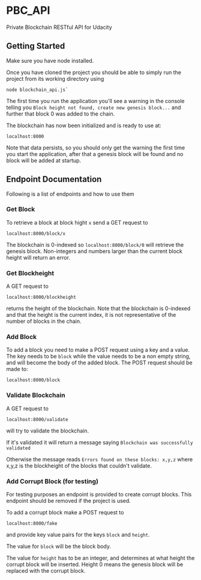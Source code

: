 # PBC_API
Private Blockchain RESTful API for Udacity

## Getting Started

Make sure you have node installed. 

Once you have cloned the project you should be able to simply run the project from its working directory using 
```
node blockchain_api.js`
```
The first time you run the application you'll see a warning in the console telling you `Block height not found, create new genesis block...` and further that block 0 was added to the chain.

The blockchain has now been initialized and is ready to use at:
```
localhost:8000
```
Note that data persists, so you should only get the warning the first time you start the application, after that a genesis block will be found and no block will be added at startup.

## Endpoint Documentation

Following is a list of endpoints and how to use them

### Get Block
To retrieve a block at block hight `x` send a GET request to 
```
localhost:8000/block/x
```
The blockchain is 0-indexed so `localhost:8000/block/0` will retrieve the genesis block. Non-integers and numbers larger than the current block height will return an error.

### Get Blockheight
A GET request to
```
localhost:8000/blockheight
```
returns the height of the blockchain. Note that the blockchain is 0-indexed and that the height is the current index, it is not representative of the number of blocks in the chain.

### Add Block
To add a block you need to make a POST request using a key and a value. The key needs to be `block` while the value needs to be a non empty string, and will become the body of the added block. The POST request should be made to:

```
localhost:8000/block
```

### Validate Blockchain
A GET request to 
```
localhost:8000/validate
```
will try to validate the blockchain. 

If it's validated it will return a message saying `Blockchain was successfully validated`

Otherwise the message reads `Errors found on these blocks: x,y,z` where x,y,z is the blockheight of the blocks that couldn't validate.

### Add Corrupt Block (for testing)
For testing purposes an endpoint is provided to create corrupt blocks. This endpoint should be removed if the project is used. 

To add a corrupt block make a POST request to
```
localhost:8000/fake
```
and provide key value pairs for the keys `block` and `height`. 

The value for `block` will be the block body. 

The value for `height` has to be an integer, and determines at what height the corrupt block will be inserted. Height 0 means the genesis block will be replaced with the corrupt block.

